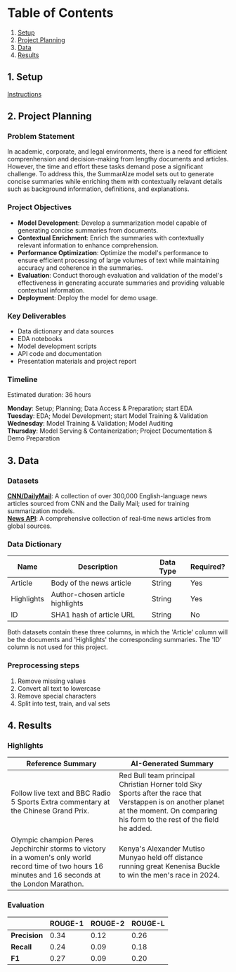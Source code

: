 # Table of Contents
1. [Setup](#phase1)  
2. [Project Planning](#phase2)  
3. [Data](#phase3)  
4. [Results](#phase4)  


## 1. Setup <a name="phase1"></a>
[Instructions](../config/README.md)  


## 2. Project Planning <a name="phase2"></a>

### Problem Statement  
In academic, corporate, and legal environments, there is a need for efficient comprenhension and decision-making from lengthy documents and articles. However, the time and effort these tasks demand pose a significant challenge. To address this, the SummarAIze model sets out to generate concise summaries while enriching them with contextually relavant details such as background information, definitions, and explanations.   

### Project Objectives  

* **Model Development**: Develop a summarization model capable of generating concise summaries from documents.  
* **Contextual Enrichment**: Enrich the summaries with contextually relevant information to enhance comprehension.  
* **Performance Optimization**: Optimize the model's performance to ensure efficient processing of large volumes of text while maintaining accuracy and coherence in the summaries.  
* **Evaluation**: Conduct thorough evaluation and validation of the model's effectiveness in generating accurate summaries and providing valuable contextual information.  
* **Deployment**: Deploy the model for demo usage.

### Key Deliverables
* Data dictionary and data sources  
* EDA notebooks  
* Model development scripts  
* API code and documentation  
* Presentation materials and project report

### Timeline  
Estimated duration: 36 hours

**Monday**: Setup; Planning; Data Access & Preparation; start EDA  
**Tuesday**: EDA; Model Development; start Model Training & Validation  
**Wednesday**: Model Training & Validation; Model Auditing   
**Thursday**: Model Serving & Containerization; Project Documentation & Demo Preparation


## 3. Data <a name="phase3"></a>

### Datasets

[**CNN/DailyMail**](../data/README.md): A collection of over 300,000 English-language news articles sourced from CNN and the Daily Mail; used for training summarization models.  
[**News API**](../data/README.md): A comprehensive collection of real-time news articles from global sources.  

### Data Dictionary

| Name          | Description                        | Data Type | Required? |
| ------------- | ---------------------------------- | --------- | --------- |
| Article       | Body of the news article           | String    | Yes       |
| Highlights    | Author-chosen article highlights   | String    | Yes       |
| ID            | SHA1 hash of article URL           | String    | No        |

Both datasets contain these three columns, in which the 'Article' column will be the documents and 'Highlights' the corresponding summaries. The 'ID' column is not used for this project.  

### Preprocessing steps

1. Remove missing values  
2. Convert all text to lowercase  
3. Remove special characters  
4. Split into test, train, and val sets


## 4. Results <a name="phase4"></a>

### Highlights

| Reference Summary                                                                                                                                       | AI-Generated Summary                                                                                                                                                                 |
| ------------------------------------------------------------------------------------------------------------------------------------------------------- |--------------------------------------------------------------------------------------------------------------------------------------------------------------------------------------|
| Follow live text and BBC Radio 5 Sports Extra commentary at the Chinese Grand Prix.                                                                     | Red Bull team principal Christian Horner told Sky Sports after the race that Verstappen is on another planet at the moment. On comparing his form to the rest of the field he added. |
| Olympic champion Peres Jepchirchir storms to victory in a women's only world record time of two hours 16 minutes and 16 seconds at the London Marathon. | Kenya's Alexander Mutiso Munyao held off distance running great Kenenisa Buckle to win the men's race in 2024.                                                                       |  

### Evaluation

|               | **ROUGE-1** | **ROUGE-2** | **ROUGE-L** |
|---------------|-------------|-------------|-------------|
| **Precision** | 0.34        | 0.12        | 0.26        |
| **Recall**    | 0.24        | 0.09        | 0.18        |
| **F1**        | 0.27        | 0.09        | 0.20        |  


